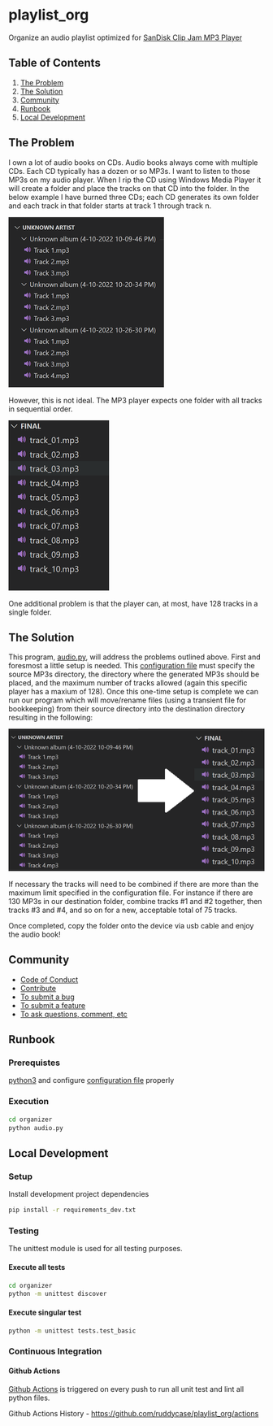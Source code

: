# playlist_org

Organize an audio playlist optimized for [SanDisk Clip Jam MP3 Player](./docs/clipjam.pdf)

## Table of Contents
1. [The Problem](#the-Problem)
2. [The Solution](#the-solution)
3. [Community](#community)
4. [Runbook](#runbook)
5. [Local Development](#local-development)

## The Problem

I own a lot of audio books on CDs. Audio books always come with multiple CDs. Each CD typically has a dozen or so MP3s. I want to listen to those MP3s on my audio player. When I rip the CD using Windows Media Player it will create a folder and place the tracks on that CD into the folder. In the below example I have burned three CDs; each CD generates its own folder and each track in that folder starts at track 1 through track n.

![Data Input](./docs/problem.png "Data Input")

However, this is not ideal. The MP3 player expects one folder with all tracks in sequential order.

![MP3 Player expectation](./docs/solution.png "MP3 Player expectation")

One additional problem is that the player can, at most, have 128 tracks in a single folder.

## The Solution

This program, [audio.py](./organizer/audio.py), will address the problems outlined above. First and foresmost a little setup is needed. This [configuration file](./organizer/config.py) must specify the source MP3s directory, the directory where the generated MP3s should be placed, and the maximum number of tracks allowed (again this specific player has a maxium of 128).
Once this one-time setup is complete we can run our program which will move/rename files (using a transient file for bookkeeping) from their source directory into the destination directory resulting in the following:

![Data Transition](./docs/transition.png "Data Transition")

If necessary the tracks will need to be combined if there are more than the maximum limit specified in the configuration file. For instance if there are 130 MP3s in our destination folder, combine tracks #1 and #2 together, then tracks #3 and #4, and so on for a new, acceptable total of 75 tracks.

Once completed, copy the folder onto the device via usb cable and enjoy the audio book!

## Community

 * [Code of Conduct](CODE_OF_CONDUCT.md)
 * [Contribute](CONTRIBUTING.md)
 * [To submit a bug](./CONTRIBUTING.md#reporting-bugs)
 * [To submit a feature](./CONTRIBUTING.md#suggesting-enhancements)
 * [To ask questions, comment, etc](https://github.com/ruddycase/playlist_org/discussions)

## Runbook

### Prerequistes

[python3](https://www.python.org/downloads/) and configure [configuration file](./organizer/config.py) properly

### Execution

```bash
cd organizer
python audio.py
```
## Local Development

### Setup

Install development project dependencies
```bash
pip install -r requirements_dev.txt
```

### Testing

The unittest module is used for all testing purposes.

#### Execute all tests

```bash
cd organizer
python -m unittest discover
```

#### Execute singular test

```bash
python -m unittest tests.test_basic
```

### Continuous Integration

#### Github Actions

[Github Actions](https://github.com/features/actions) is triggered on every push to run all unit test and lint all python files.

Github Actions History - https://github.com/ruddycase/playlist_org/actions
